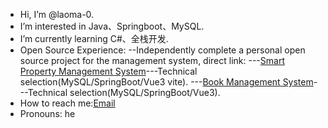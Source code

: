 - Hi, I’m @laoma-0.
- I’m interested in Java、Springboot、MySQL.
- I’m currently learning C#、全栈开发.
- Open Source Experience: 
  --Independently complete a personal open source project for the management system, direct link:
      ---[Smart Property Management System](https://github.com/laoma-0/property-management-GB)---Technical selection(MySQL/SpringBoot/Vue3 vite).
      ---[Book Management System]((https://github.com/laoma-0/library))---Technical selection(MySQL/SpringBoot/Vue3).
- How to reach me:[Email](mailto:2916336046@qq.com) 
- Pronouns: he


<!---
laoma-0/laoma-0 is a ✨ special ✨ repository because its `README.md` (this file) appears on your GitHub profile.
You can click the Preview link to take a look at your changes.
--->
